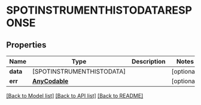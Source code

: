 # SPOTINSTRUMENTHISTODATARESPONSE

## Properties
Name | Type | Description | Notes
------------ | ------------- | ------------- | -------------
**data** | [SPOTINSTRUMENTHISTODATA] |  | [optional] 
**err** | [**AnyCodable**](.md) |  | [optional] 

[[Back to Model list]](../README.md#documentation-for-models) [[Back to API list]](../README.md#documentation-for-api-endpoints) [[Back to README]](../README.md)


